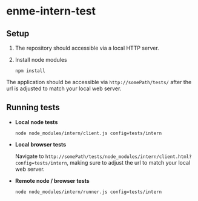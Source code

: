 enme-intern-test
================

## Setup

1. The repository should accessible via a local HTTP server.

2. Install node modules

    ```
    npm install
    ```

The application should be accessible via `http://somePath/tests/` after the url is adjusted to match your local web server.

## Running tests

* **Local node tests**

    ```
    node node_modules/intern/client.js config=tests/intern
    ```

* **Local browser tests**

    Navigate to `http://somePath/tests/node_modules/intern/client.html?config=tests/intern`, making sure to adjust the url to match your local web server.

* **Remote node / browser tests**

    ```
    node node_modules/intern/runner.js config=tests/intern
    ```
